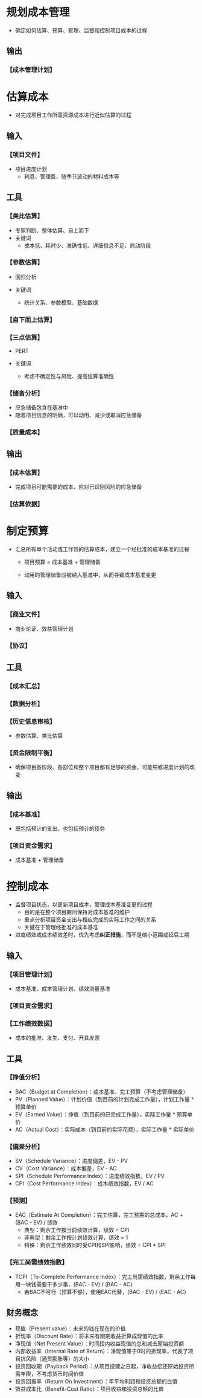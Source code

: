 # **规划成本管理**

- 确定如何估算、预算、管理、监督和控制项目成本的过程

## 输出

### 【成本管理计划】

# **估算成本**

- 对完成项目工作所需资源成本进行近似估算的过程

## 输入

### 【项目文件】

- 项目进度计划
  - 利息、管理费、随季节波动的材料成本等

## 工具

### 【类比估算】

- 专家判断、整体估算、自上而下
- 关键词
  - 成本低、耗时少、准确性低、详细信息不足、启动阶段

### 【参数估算】

- 回归分析

- 关键词
  - 统计关系、参数模型、基础数据

### 【自下而上估算】

### 【三点估算】

- PERT

- 关键词
  - 考虑不确定性与风险、提高估算准确性

### 【储备分析】

- 应急储备包含在基准中
- 随着项目信息的明确，可以动用、减少或取消应急储备

### 【质量成本】

## 输出

### 【成本估算】

- 完成项目可能需要的成本、应对已识别风险的应急储备

### 【估算依据】

# **制定预算**

- 汇总所有单个活动或工作包的估算成本，建立一个经批准的成本基准的过程
  
  - 项目预算 = 成本基准 + 管理储备
  
  - 动用的管理储备应被纳入基准中，从而导致成本基准变更

## 输入

### 【商业文件】

- 商业论证、效益管理计划

### 【协议】

## 工具

### 【成本汇总】

### 【数据分析】

### 【历史信息审核】

- 参数估算、类比估算

### 【资金限制平衡】

- 确保项目各阶段、各部位和整个项目都有足够的资金，可能导致进度计划的改变

## 输出

### 【成本基准】

- 既包括预计的支出，也包括预计的债务

### 【项目资金需求】

- 成本基准 + 管理储备

# **控制成本**

- 监督项目状态，以更新项目成本，管理成本基准变更的过程
  - 目的是在整个项目期间保持对成本基准的维护
  - 重点分析项目资金支出与相应完成的实际工作之间的关系
  - 关键在于管理经批准的成本基准
- 进度绩效或成本绩效差时，优先考虑**纠正措施**，而不是缩小范围或延后工期

## 输入

### 【项目管理计划】

- 成本基准、成本管理计划、绩效测量基准

### 【项目资金需求】

### 【工作绩效数据】

- 成本的批准、发生、支付、开具发票

## 工具

### 【挣值分析】

- BAC（Budget at Completion）：成本基准、完工预算（不考虑管理储备）
- PV（Planned Value）：计划价值（到目前的计划完成工作量），计划工作量 * 预算单价
- EV（Earned Value）：挣值（到目前的已完成工作量），实际工作量 * 预算单价
- AC（Actual Cost）：实际成本（到目前的实际花费），实际工作量 * 实际单价

### 【偏差分析】

- SV（Schedule Variance）：进度偏差，EV - PV
- CV（Cost Variance）：成本偏差，EV - AC
- SPI（Schedule Performance Index）：进度绩效指数，EV / PV
- CPI（Cost Performance Index）：成本绩效指数，EV / AC

### 【预测】

- EAC（Estimate At Completion）：完工估算，完工预期的总成本，AC + (BAC - EV) / 绩效
  - 典型：剩余工作按当前绩效计算，绩效 = CPI
  - 非典型：剩余工作按计划绩效计算，绩效 = 1
  - 特殊：剩余工作绩效同时受CPI和SPI影响，绩效 = CPI * SPI

### 【完工尚需绩效指数】

- TCPI（To-Complete Performance Index）：完工尚需绩效指数，剩余工作每用一块钱需要干多少事，(BAC - EV) / (BAC - AC)
  - 若BAC不可行（预算不够），使用EAC代替，(BAC - EV) / (EAC - AC)

## 财务概念

- 现值（Present value）：未来的钱在现在的价值
- 折现率（Discount Rate）：将未来有限期收益折算成现值的比率
- 净现值（Net Present Value）：时间段内收益现值的总和减去原始投资额
- 内部收益率（Internal Rate of Return）：净现值等于0时的折现率，代表了项目抗风险（通货膨胀等）的大小
- 投资回收期（Payback Period）：从项目投建之日起，净收益偿还原始投资所需年限，不考虑货币时间价值
- 投资回报率（Return On Investment）：年平均利润和投资总额的比值
- 效益成本比（Benefit-Cost Ratio）：项目收益和投资总额的比值
